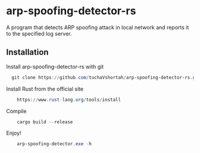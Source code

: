 # arp-spoofing-detector-rs

A program that detects ARP spoofing attack in local network and reports it to the specified log server.


## Installation


Install arp-spoofing-detector-rs with git

```powershell
  git clone https://github.com/tuchaVshortah/arp-spoofing-detector-rs.git
```

Install Rust from the official site

```powershell
    https://www.rust-lang.org/tools/install
```

Compile

```powershell
    cargo build --release
```

Enjoy!

```powershell
    arp-spoofing-detector.exe -h
```